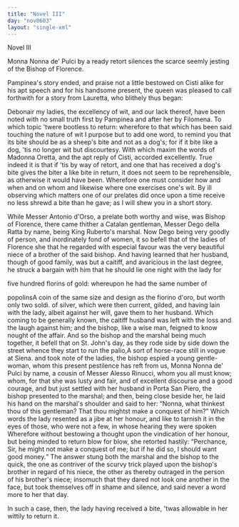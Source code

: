 ```yaml
---
title: "Novel III"
day: "nov0603"
layout: "single-xml"
---
```

<div id="nov0603" type="novella" who="lauretta"><head>Novel III</head><argument><p><milestone id="p06030001"/><!--(i)-->Monna Nonna de' Pulci by a ready retort silences the
scarce seemly jesting of the Bishop of Florence.<!--(/i)--></p></argument><div3 type="commentary" who="author"><p><milestone id="p06030002"/><!--(sc)-->Pampinea's<!--(/sc)--> story ended, and praise not a little
	bestowed on Cisti alike for his apt speech and for his handsome present, the queen was
	pleased to call forthwith for a story from Lauretta, who blithely thus began:</p></div3><div3 type="commentary" who="lauretta"><p><milestone id="p06030003"/>Debonair my ladies, the excellency of wit, and our lack thereof, have
	been noted with no small truth first by Pampinea and after her by Filomena. To which topic
	'twere bootless to return: wherefore to that which has been said touching the nature of
	wit I purpose but to add one word, to remind you that its bite should be as a sheep's bite
	and not as a dog's; for if it bite like a dog, 'tis no longer wit but discourtesy.
	<milestone id="p06030004"/>With which maxim the words of Madonna Oretta, and the apt reply
	of Cisti, accorded excellently. True indeed it is that if 'tis by way of retort, and one
	that has received a dog's bite gives the biter a like bite in return, it does not seem to
	be reprehensible, as otherwise it would have been.  Wherefore one must consider how and
	when and on whom and likewise where one exercises one's wit. <milestone id="p06030005"/>By
	ill observing which matters one of our prelates did once upon a time receive no less
	shrewd a bite than he gave; as I will shew you in a short story.</p></div3><p><milestone id="p06030006"/>While Messer Antonio d'Orso, a
prelate both worthy and wise,
 was Bishop of Florence, there came thither a
Catalan gentleman,
 Messer Dego della Ratta by name, being King Ruberto's
marshal.
 Now Dego being very goodly of person, and inordinately fond of women, it so befell that
      of the ladies of Florence she that he regarded
with especial favour was the very beautiful niece of a brother of the
 said
bishop. <milestone id="p06030007"/>And having learned that her husband, though of good
 <pb n="81"/>family, was but a caitiff, and avaricious in the last degree, he
struck
 a bargain with him that he should lie one night with the lady for

five hundred florins of gold: whereupon he had the same number of

popolins<note>A coin of the same size and design as the fiorino d'oro, but
worth only two soldi.</note> of silver, which were then current, gilded,
and having
 lain
 with the lady, albeit against her will, gave them to her
husband.
 Which coming to be generally known, the caitiff husband was left
with the loss and the laugh against him; and the bishop, like a wise
 man,
feigned to know nought of the affair. <milestone id="p06030008"/>And so the bishop and
 the marshal
being much together, it befell that on St. John's day, as
 they rode side
by side down the street whence they start to run the
 palio,<note>A sort of
horse-race still in vogue at Siena.</note> and took
 note of the ladies,
the bishop espied a young gentle-woman,
 whom this present pestilence has
reft from us, Monna Nonna
 de' Pulci by name, a cousin of Messer Alesso
Rinucci, whom you all
 must know; <milestone id="p06030009"/>whom, for that she was lusty and fair,
and of excellent
 discourse and a good courage, and but just settled with
her husband
 in Porta San Piero, the bishop presented to the marshal; and
then,
 being close beside her, he laid his hand on the marshal's shoulder
and
 said to her: <q direct="unspecified">Nonna, what thinkest thou of this gentleman? That
thou mightst make a conquest of him?</q> <milestone id="p06030010"/>Which words the lady
 resented as
a jibe at her honour, and like to tarnish it in the eyes
 of those, who
were not a few, in whose hearing they were spoken
 Wherefore without
bestowing a thought upon the vindication of her
 honour, but being minded
to return blow for blow, she retorted
 hastily: <q direct="unspecified">Perchance, Sir, he might
not make a conquest of me;
 but if he did so, I should want good money.</q>
<milestone id="p06030011"/>The answer stung
 both the marshal and the bishop to the quick, the one as
contriver
 of the scurvy trick played upon the bishop's brother in regard
of his
 niece, the other as thereby outraged in the person of his
brother's
 niece; insomuch that they dared not look one another in the
face,
 but took themselves off in shame and silence, and said never a word
more to her that day.</p><p><milestone id="p06030012"/>In such a case, then, the lady having received
a bite, 'twas allowable
 in her wittily to return it.</p></div>
